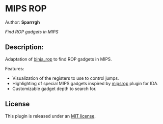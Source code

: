 # MIPS ROP
Author: **Sparrrgh**

_Find ROP gadgets in MIPS_

## Description:
Adaptation of [binja_rop](https://github.com/m4ul3r/binja_rop/) to find ROP gadgets in MIPS.

Features: 
- Visualization of the registers to use to control jumps.
- Highlighting of special MIPS gadgets inspired by [mipsrop](https://github.com/tacnetsol/ida/tree/master/plugins/mipsrop) plugin for IDA.
- Customizable gadget depth to search for.

## License

This plugin is released under an [MIT license](./license).

